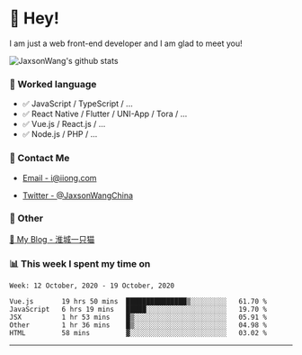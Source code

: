 # 👋 Hey!

I am just a web front-end developer and I am glad to meet you!

![JaxsonWang's github stats](https://github-readme-stats.vercel.app/api?username=JaxsonWang&&show_icons=true&&title_color=1abc9c&&icon_color=1abc9c)


### 📝 Worked language

- ✅ JavaScript / TypeScript / ...
- ✅ React Native / Flutter / UNI-App / Tora / ...
- ✅ Vue.js / React.js / ...
- ✅ Node.js / PHP / ...

### 📮 Contact Me

- [Email - i@iiong.com](mailto:i@iiong.com)

- [Twitter - @JaxsonWangChina](https://twitter.com/JaxsonWangChina)

### 🤪 Other

[📌 My Blog - 淮城一只猫](https://iiong.com)

### 📊 This week I spent my time on

<!--START_SECTION:waka-->
```text
Week: 12 October, 2020 - 19 October, 2020

Vue.js       19 hrs 50 mins  ███████████████▒░░░░░░░░░   61.70 % 
JavaScript   6 hrs 19 mins   █████░░░░░░░░░░░░░░░░░░░░   19.70 % 
JSX          1 hr 53 mins    █▒░░░░░░░░░░░░░░░░░░░░░░░   05.91 % 
Other        1 hr 36 mins    █▒░░░░░░░░░░░░░░░░░░░░░░░   04.98 % 
HTML         58 mins         ▓░░░░░░░░░░░░░░░░░░░░░░░░   03.02 % 
```
<!--END_SECTION:waka-->

---
